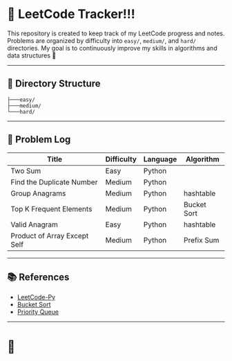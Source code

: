 # 🚀 LeetCode Tracker!!!

This repository is created to keep track of my LeetCode progress and notes. Problems are organized by difficulty into `easy/`, `medium/`, and `hard/` directories. My goal is to continuously improve my skills in algorithms and data structures 💪

---

## 📂 Directory Structure

```
├───easy/
├───medium/
└───hard/
```

---

## 📖 Problem Log

| Title                        | Difficulty | Language | Algorithm   |
| ---------------------------- | ---------- | -------- | ----------- |
| Two Sum                      | Easy       | Python   |             |
| Find the Duplicate Number    | Medium     | Python   |             |
| Group Anagrams               | Medium     | Python   | hashtable   |
| Top K Frequent Elements      | Medium     | Python   | Bucket Sort |
| Valid Anagram                | Easy       | Python   | hashtable   |
| Product of Array Except Self | Medium     | Python   | Prefix Sum  |

---

## 📚 References

- [LeetCode-Py](https://github.com/itcharge/LeetCode-Py/)
- [Bucket Sort](https://hackmd.io/@meyr543/H1xfQewz5)
- [Priority Queue](https://medium.com/@chacha0519/%E8%B3%87%E6%96%99%E7%B5%90%E6%A7%8B-priority-queue-28838a492a58)

---

# 🚀
